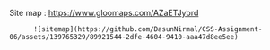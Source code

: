 Site map : https://www.gloomaps.com/AZaETJybrd 

          ![sitemap](https://github.com/DasunNirmal/CSS-Assignment-06/assets/139765329/89921544-2dfe-4604-9410-aaa47d8ee5ee)
